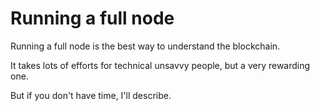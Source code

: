 # Running a full node

Running a full node is the best way to understand the blockchain.

It takes lots of efforts for technical unsavvy people, but a very rewarding one.

But if you don't have time, I'll describe.